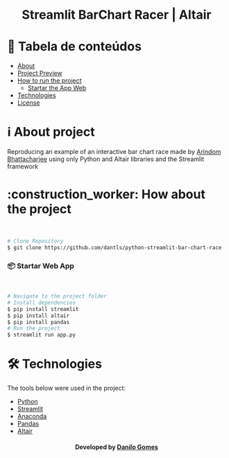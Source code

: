 <h1 align="center" name="title">Streamlit BarChart Racer | Altair </h1>

# :pushpin: Tabela de conteúdos
<!--ts-->
   * [About](#About)
   * [Project Preview](#preview)
   * [How to run the project](#run)
      * [Startar the App Web](#web)
   * [Technologies](#technologies)
   * [License](#license)
<!--te-->


<h1 name="About">ℹ About project</h1>
Reproducing an example of an interactive bar chart race made by <a href="https://towardsdatascience.com/add-animated-charts-to-your-dashboards-with-streamlit-python-f41863f1ef7c" target="_blank">Arindom Bhattacharjee</a> using only Python and Altair libraries and the Streamlit framework

<h1 name="run">:construction_worker: How about the project</h1> <br>

```bash
# Clone Repository
$ git clone https://github.com/dantls/python-streamlit-bar-chart-race
```

<h3 name='server'>📦 Startar Web App</h3><br>

```bash
# Navigate to the project folder
# Install dependencies
$ pip install streamlit
$ pip install altair
$ pip install pandas
# Run the project
$ streamlit run app.py
```

<h1 name="technologies">🛠 Technologies</h1>

The tools below were used in the project:

- [Python](https://www.python.org/)
- [Streamlit](https://www.streamlit.io/)
- [Anaconda](https://www.anaconda.com/)
- [Pandas](https://pandas.pydata.org/)
- [Altair](https://altair-viz.github.io/index.html)


<h4 name="license" align="center">
    Developed by <a href="https://www.linkedin.com/in/danilo-gomes-394459103/" target="_blank">Danilo Gomes</a>
</h4>
